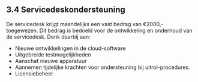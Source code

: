## 3.4 Servicedeskondersteuning

De servicedesk krijgt maandelijks een vast bedrag van €2000,- toegewezen. Dit bedrag is bedoeld voor de ontwikkeling en onderhoud van de servicedesk. Denk daarbij aan:
- Nieuwe ontwikkelingen in de cloud-software
- Uitgebreide testmogelijkheden
- Aanschaf nieuwe apparatuur
- Aannemen tijdelijke krachten voor ondersteuning bij uitrol-procedures.
- Licensiebeheer